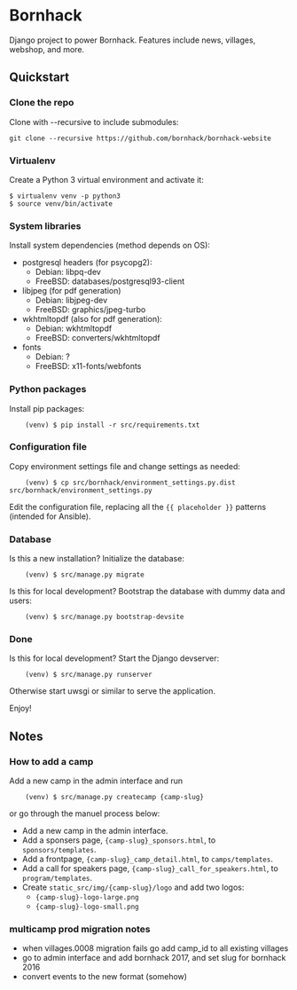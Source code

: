 # Bornhack

Django project to power Bornhack. Features include news, villages, webshop, and more.

## Quickstart

### Clone the repo
Clone with --recursive to include submodules:

    git clone --recursive https://github.com/bornhack/bornhack-website


### Virtualenv
Create a Python 3 virtual environment and activate it:
```
$ virtualenv venv -p python3
$ source venv/bin/activate
```

### System libraries
Install system dependencies (method depends on OS):
- postgresql headers (for psycopg2):
  - Debian: libpq-dev
  - FreeBSD: databases/postgresql93-client
- libjpeg (for pdf generation)
  - Debian: libjpeg-dev
  - FreeBSD: graphics/jpeg-turbo
- wkhtmltopdf (also for pdf generation):
  - Debian: wkhtmltopdf
  - FreeBSD: converters/wkhtmltopdf
- fonts
  - Debian: ?
  - FreeBSD: x11-fonts/webfonts

### Python packages
Install pip packages:
```
    (venv) $ pip install -r src/requirements.txt
```

### Configuration file
Copy environment settings file and change settings as needed:
```
    (venv) $ cp src/bornhack/environment_settings.py.dist src/bornhack/environment_settings.py
```

Edit the configuration file, replacing all the ``{{ placeholder }}`` patterns
(intended for Ansible).

### Database
Is this a new installation? Initialize the database:
```
    (venv) $ src/manage.py migrate
```

Is this for local development? Bootstrap the database with dummy data and users:
```
    (venv) $ src/manage.py bootstrap-devsite
```

### Done
Is this for local development? Start the Django devserver:
```
    (venv) $ src/manage.py runserver
```

Otherwise start uwsgi or similar to serve the application.

Enjoy!

## Notes

### How to add a camp

Add a new camp in the admin interface and run

```
    (venv) $ src/manage.py createcamp {camp-slug}
```
or go through the manuel process below:

* Add a new camp in the admin interface.
* Add a sponsers page, `{camp-slug}_sponsors.html`, to `sponsors/templates`.
* Add a frontpage, `{camp-slug}_camp_detail.html`, to `camps/templates`.
* Add a call for speakers page, `{camp-slug}_call_for_speakers.html`, to `program/templates`.
* Create `static_src/img/{camp-slug}/logo` and add two logos:
    * `{camp-slug}-logo-large.png`
    * `{camp-slug}-logo-small.png`

### multicamp prod migration notes

* when villages.0008 migration fails go add camp_id to all existing villages
* go to admin interface and add bornhack 2017, and set slug for bornhack 2016
* convert events to the new format (somehow)
